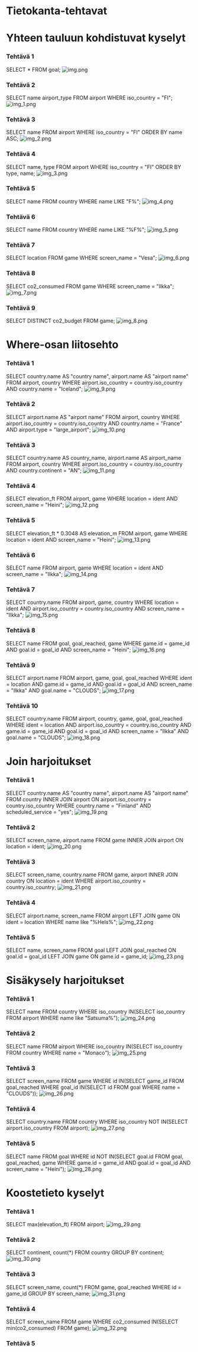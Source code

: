 # Tietokanta-tehtavat

# Yhteen tauluun kohdistuvat kyselyt

### Tehtävä 1
SELECT * FROM goal;
![img.png](img.png)

### Tehtävä 2
SELECT name airport_type FROM airport WHERE iso_country = "FI";
![img_1.png](img_1.png)

### Tehtävä 3
SELECT name FROM airport WHERE iso_country = "FI" ORDER BY name ASC;
![img_2.png](img_2.png)

### Tehtävä 4
SELECT name, type FROM airport WHERE iso_country = "FI" ORDER BY type, name;
![img_3.png](img_3.png)

### Tehtävä 5
SELECT name FROM country WHERE name LIKE "F%";
![img_4.png](img_4.png)

### Tehtävä 6
SELECT name FROM country WHERE name LIKE "%F%";
![img_5.png](img_5.png)

### Tehtävä 7
SELECT location FROM game WHERE screen_name = "Vesa";
![img_6.png](img_6.png)

### Tehtävä 8
SELECT co2_consumed FROM game WHERE screen_name = "Ilkka";
![img_7.png](img_7.png)

### Tehtävä 9
SELECT DISTINCT co2_budget FROM game;
![img_8.png](img_8.png)

# Where-osan liitosehto

### Tehtävä 1
SELECT country.name AS "country name", airport.name AS "airport name" FROM airport, country WHERE airport.iso_country = country.iso_country AND country.name = "Iceland";
![img_9.png](img_9.png)

### Tehtävä 2
SELECT airport.name AS "airport name" FROM airport, country WHERE airport.iso_country = country.iso_country AND country.name = "France" AND airport.type = "large_airport";
![img_10.png](img_10.png)

### Tehtävä 3
SELECT country.name AS country_name, airport.name AS airport_name FROM airport, country WHERE airport.iso_country = country.iso_country AND country.continent = "AN";
![img_11.png](img_11.png)

### Tehtävä 4
SELECT elevation_ft FROM airport, game WHERE location = ident AND screen_name = "Heini";
![img_12.png](img_12.png)

### Tehtävä 5
SELECT elevation_ft * 0.3048 AS elevation_m FROM airport, game WHERE location = ident AND screen_name = "Heini";
![img_13.png](img_13.png)

### Tehtävä 6
SELECT name FROM airport, game WHERE location = ident AND screen_name = "Ilkka";
![img_14.png](img_14.png)

### Tehtävä 7
SELECT country.name FROM airport, game, country WHERE location = ident AND airport.iso_country = country.iso_country AND screen_name = "Ilkka";
![img_15.png](img_15.png)

### Tehtävä 8
SELECT name FROM goal, goal_reached, game WHERE game.id = game_id AND goal.id = goal_id AND screen_name = "Heini";
![img_16.png](img_16.png)

### Tehtävä 9
SELECT airport.name FROM airport, game, goal, goal_reached WHERE ident = location AND game.id = game_id AND goal.id = goal_id AND screen_name = "Ilkka" AND goal.name = "CLOUDS";
![img_17.png](img_17.png)

### Tehtävä 10
SELECT country.name FROM airport, country, game, goal, goal_reached WHERE ident = location AND airport.iso_country = country.iso_country AND game.id = game_id AND goal.id = goal_id AND screen_name = "Ilkka" AND goal.name = "CLOUDS";
![img_18.png](img_18.png)

# Join harjoitukset

### Tehtävä 1
SELECT country.name AS "country name", airport.name AS "airport name" FROM country INNER JOIN airport ON airport.iso_country = country.iso_country  WHERE country.name = "Finland" AND scheduled_service = "yes";
![img_19.png](img_19.png)

### Tehtävä 2
SELECT screen_name, airport.name FROM game INNER JOIN airport ON location = ident;
![img_20.png](img_20.png)

### Tehtävä 3
SELECT screen_name, country.name FROM game, airport INNER JOIN country ON location = ident WHERE airport.iso_country = country.iso_country;
![img_21.png](img_21.png)

### Tehtävä 4
SELECT airport.name, screen_name FROM airport LEFT JOIN game ON ident = location WHERE name like "%Hels%";
![img_22.png](img_22.png)

### Tehtävä 5
SELECT name, screen_name FROM goal LEFT JOIN goal_reached ON goal.id = goal_id LEFT JOIN game ON game.id = game_id;
![img_23.png](img_23.png)

# Sisäkysely harjoitukset

### Tehtävä 1
SELECT name FROM country WHERE iso_country IN(SELECT iso_country FROM airport WHERE name like "Satsuma%");
![img_24.png](img_24.png)

### Tehtävä 2
SELECT name FROM airport WHERE iso_country IN(SELECT iso_country FROM country WHERE name = "Monaco");
![img_25.png](img_25.png)

### Tehtävä 3
SELECT screen_name FROM game WHERE id IN(SELECT game_id FROM goal_reached WHERE goal_id IN(SELECT id FROM goal WHERE name = "CLOUDS"));
![img_26.png](img_26.png)

### Tehtävä 4
SELECT country.name FROM country WHERE iso_country NOT IN(SELECT airport.iso_country FROM airport);
![img_27.png](img_27.png)

### Tehtävä 5
SELECT name FROM goal WHERE id NOT IN(SELECT goal.id FROM goal, goal_reached, game WHERE game.id = game_id AND goal.id = goal_id AND screen_name = "Heini");
![img_28.png](img_28.png)

# Koostetieto kyselyt 

### Tehtävä 1
SELECT max(elevation_ft) FROM airport;
![img_29.png](img_29.png)

### Tehtävä 2
SELECT continent, count(*) FROM country GROUP BY continent;
![img_30.png](img_30.png)

### Tehtävä 3
SELECT screen_name, count(*) FROM game, goal_reached WHERE id = game_id GROUP BY screen_name;
![img_31.png](img_31.png)

### Tehtävä 4
SELECT screen_name FROM game WHERE co2_consumed IN(SELECT min(co2_consumed) FROM game);
![img_32.png](img_32.png)

### Tehtävä 5